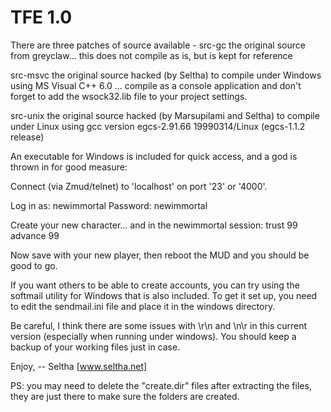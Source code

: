 TFE 1.0
=======

There are three patches of source available -
src-gc     the original source from greyclaw... this does not compile
           as is, but is kept for reference

src-msvc   the original source hacked (by Seltha) to compile under
           Windows using MS Visual C++ 6.0 ... compile as a console
           application and don't forget to add the wsock32.lib file
           to your project settings.

src-unix   the original source hacked (by Marsupilami and Seltha) to
           compile under Linux using gcc version egcs-2.91.66
           19990314/Linux (egcs-1.1.2 release)

An executable for Windows is included for quick access, and a god is
thrown in for good measure:

Connect (via Zmud/telnet) to 'localhost' on port '23' or '4000'.

Log in as: newimmortal
Password: newimmortal

Create your new character... and in the newimmortal session:
  trust <player> 99
  advance <player> 99

Now save with your new player, then reboot the MUD and you should be
good to go.

If you want others to be able to create accounts, you can try using the
softmail utility for Windows that is also included.  To get it set up,
you need to edit the sendmail.ini file and place it in the windows directory.

Be careful, I think there are some issues with \r\n and \n\r in this
current version (especially when running under windows).  You should
keep a backup of your working files just in case.

Enjoy,
-- Seltha [www.seltha.net]

PS: you may need to delete the "create.dir" files after extracting the files,
they are just there to make sure the folders are created.
